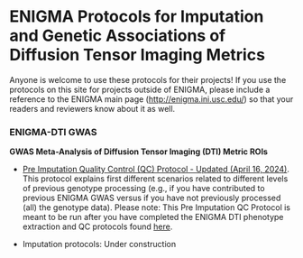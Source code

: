 # ENIGMA Protocols for Imputation and Genetic Associations of Diffusion Tensor Imaging Metrics

Anyone is welcome to use these protocols for their projects! If you use the protocols on this site for projects outside of ENIGMA, please include a  reference to the ENIGMA main page (http://enigma.ini.usc.edu/) so that your readers and reviewers know about it as well. 

### ENIGMA-DTI GWAS
**GWAS Meta-Analysis of Diffusion Tensor Imaging (DTI) Metric ROIs**

*   [Pre Imputation Quality Control (QC) Protocol - Updated (April 16, 2024)](https://github.com/ENIGMA-git/ENIGMA_DTI_GWAS/tree/main/Pre%20Imputation%20Quality%20Control%20Protocol). This protocol explains first different scenarios related to different levels of previous genotype processing (e.g., if you have contributed to previous ENIGMA GWAS versus if you have not previously processed (all) the genotype data). Please note: This Pre Imputation QC Protocol is meant to be run after you have completed the ENIGMA DTI phenotype extraction and QC protocols found [here](https://github.com/ENIGMA-git#enigma-dti-imaging).

*   Imputation protocols: Under construction
